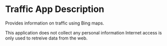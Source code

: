 Traffic App Description
=======================

Provides information on traffic using Bing maps.

This application does not collect any personal information
Internet access is only used to retreive data from the web.
